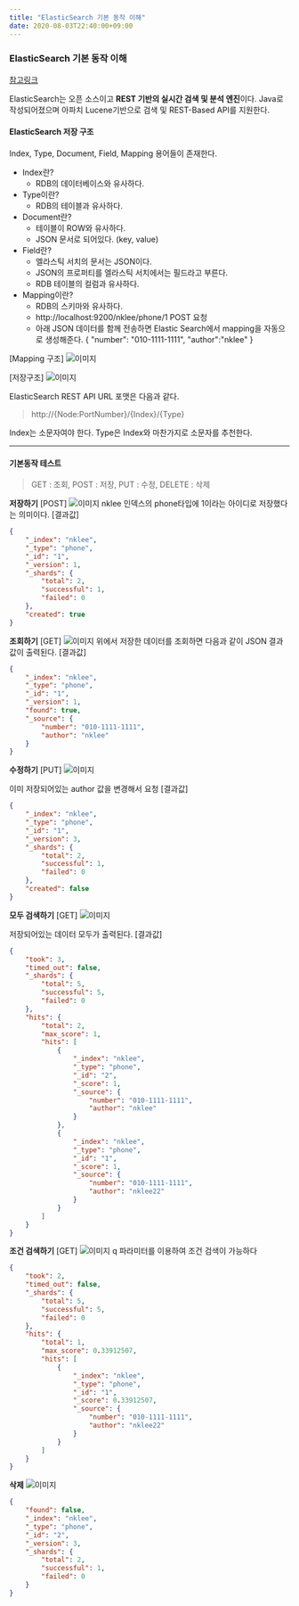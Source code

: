 ```yaml
---
title: "ElasticSearch 기본 동작 이해"
date: 2020-08-03T22:40:00+09:00
---
```

### ElasticSearch 기본 동작 이해

[참고링크](https://lng1982.tistory.com/283)

ElasticSearch는 오픈 소스이고 **REST 기반의 실시간 검색 및 분석 엔진**이다.
Java로 작성되어졌으며 아파치 Lucene기반으로 검색 및 REST-Based API를 지원한다.


#### ElasticSearch 저장 구조
Index, Type, Document, Field, Mapping 용어들이 존재한다.

* Index란?
	* RDB의 데이터베이스와 유사하다.
* Type이란?
	* RDB의 테이블과 유사하다.
* Document란?
	* 테이블이 ROW와 유사하다.
	* JSON 문서로 되어있다. (key, value)
* Field란?
	* 엘라스틱 서치의 문서는 JSON이다.
	* JSON의 프로퍼티를 엘라스틱 서치에서는 필드라고 부른다.
	* RDB 테이블의 컬럼과 유사하다.
* Mapping이란?
	* RDB의 스키마와 유사하다.
	* http://localhost:9200/nklee/phone/1 POST 요청
	* 아래 JSON 데이터를 함께 전송하면 Elastic Search에서 mapping을 자동으로 생성해준다.
	{
      "number": "010-1111-1111",
      "author":"nklee"
    }
    

[Mapping 구조]
![이미지](https://img1.daumcdn.net/thumb/R1280x0/?scode=mtistory2&fname=http%3A%2F%2Fcfile10.uf.tistory.com%2Fimage%2F99A4C43359A769361E05F2)
    
[저장구조]
![이미지](https://img1.daumcdn.net/thumb/R1280x0/?scode=mtistory2&fname=http%3A%2F%2Fcfile8.uf.tistory.com%2Fimage%2F9969723359A75D4D3246AD)


ElasticSearch REST API URL 포맷은 다음과 같다.
> http://{Node:PortNumber}/{Index}/{Type}

Index는 소문자여야 한다.
Type은 Index와 마찬가지로 소문자를 추천한다.


---
#### 기본동작 테스트

> GET : 조회, POST : 저장, PUT : 수정, DELETE : 삭제

**저장하기**
[POST]
![이미지](https://img1.daumcdn.net/thumb/R1280x0/?scode=mtistory2&fname=http%3A%2F%2Fcfile3.uf.tistory.com%2Fimage%2F9958443359A75DDC2AFC1E)
nklee 인덱스의 phone타입에 1이라는 아이디로 저장했다는 의미이다.
[결과값]

```JSON
{
    "_index": "nklee",
    "_type": "phone",
    "_id": "1",
    "_version": 1,
    "_shards": {
        "total": 2,
        "successful": 1,
        "failed": 0
    },
    "created": true
}
```

**조회하기**
[GET]
![이미지](https://img1.daumcdn.net/thumb/R1280x0/?scode=mtistory2&fname=http%3A%2F%2Fcfile6.uf.tistory.com%2Fimage%2F994E4B3359A75DDC2B6EB3)
위에서 저장한 데이터를 조회하면 다음과 같이 JSON 결과값이 출력된다.
[결과값]
```JSON
{
    "_index": "nklee",
    "_type": "phone",
    "_id": "1",
    "_version": 1,
    "found": true,
    "_source": {
        "number": "010-1111-1111",
        "author": "nklee"
    }
}
```

**수정하기**
[PUT]
![이미지](https://img1.daumcdn.net/thumb/R1280x0/?scode=mtistory2&fname=http%3A%2F%2Fcfile10.uf.tistory.com%2Fimage%2F99C08F3359A75DDC30F380)

이미 저장되어있는 author 값을 변경해서 요청
[결과값]
```JSON
{
    "_index": "nklee",
    "_type": "phone",
    "_id": "1",
    "_version": 3,
    "_shards": {
        "total": 2,
        "successful": 1,
        "failed": 0
    },
    "created": false
}
```

**모두 검색하기**
[GET]
![이미지](https://img1.daumcdn.net/thumb/R1280x0/?scode=mtistory2&fname=http%3A%2F%2Fcfile30.uf.tistory.com%2Fimage%2F99CD7A3359A75DDC25B532)

저장되어있는 데이터 모두가 출력된다.
[결과값]
```JSON
{
    "took": 3,
    "timed_out": false,
    "_shards": {
        "total": 5,
        "successful": 5,
        "failed": 0
    },
    "hits": {
        "total": 2,
        "max_score": 1,
        "hits": [
            {
                "_index": "nklee",
                "_type": "phone",
                "_id": "2",
                "_score": 1,
                "_source": {
                    "number": "010-1111-1111",
                    "author": "nklee"
                }
            },
            {
                "_index": "nklee",
                "_type": "phone",
                "_id": "1",
                "_score": 1,
                "_source": {
                    "number": "010-1111-1111",
                    "author": "nklee22"
                }
            }
        ]
    }
}
```

**조건 검색하기**
[GET]
![이미지](https://img1.daumcdn.net/thumb/R1280x0/?scode=mtistory2&fname=http%3A%2F%2Fcfile29.uf.tistory.com%2Fimage%2F99AB003359A75DDD31FAAA)
q 파라미터를 이용하여 조건 검색이 가능하다
```JSON
{
    "took": 2,
    "timed_out": false,
    "_shards": {
        "total": 5,
        "successful": 5,
        "failed": 0
    },
    "hits": {
        "total": 1,
        "max_score": 0.33912507,
        "hits": [
            {
                "_index": "nklee",
                "_type": "phone",
                "_id": "1",
                "_score": 0.33912507,
                "_source": {
                    "number": "010-1111-1111",
                    "author": "nklee22"
                }
            }
        ]
    }
}
```

**삭제**
![이미지](https://img1.daumcdn.net/thumb/R1280x0/?scode=mtistory2&fname=http%3A%2F%2Fcfile27.uf.tistory.com%2Fimage%2F9938463359A75DDD2C5E25)
```JSON
{
    "found": false,
    "_index": "nklee",
    "_type": "phone",
    "_id": "2",
    "_version": 3,
    "_shards": {
        "total": 2,
        "successful": 1,
        "failed": 0
    }
}
```

